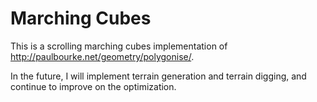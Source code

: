 # Marching Cubes

This is a scrolling marching cubes implementation of http://paulbourke.net/geometry/polygonise/.

In the future, I will implement terrain generation and terrain digging, and continue to improve on the optimization.
